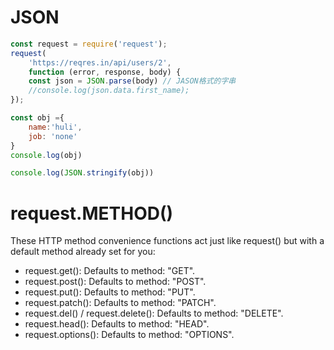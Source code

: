 # JSON
```Javascript
const request = require('request');
request(
    'https://reqres.in/api/users/2', 
    function (error, response, body) {
    const json = JSON.parse(body) // JASON格式的字串
    //console.log(json.data.first_name);
});

const obj ={
    name:'huli',
    job: 'none'
}
console.log(obj)

console.log(JSON.stringify(obj))

```


# request.METHOD()
These HTTP method convenience functions act just like request() but with a default method already set for you:

- request.get(): Defaults to method: "GET".
- request.post(): Defaults to method: "POST".
- request.put(): Defaults to method: "PUT".
- request.patch(): Defaults to method: "PATCH".
- request.del() / request.delete(): Defaults to method: "DELETE".
- request.head(): Defaults to method: "HEAD".
- request.options(): Defaults to method: "OPTIONS".
